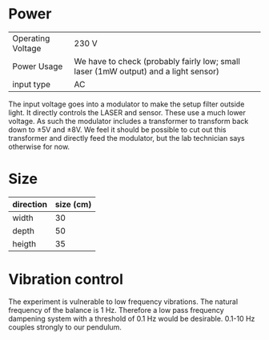# Power

| | |
| ------ | ------ |
| Operating Voltage | 230 V |
| Power Usage | We have to check (probably fairly low; small laser (1mW output) and a light sensor) |
| input type | AC |

The input voltage goes into a modulator to make the setup filter outside light. It directly controls the LASER and sensor. These use a much lower voltage. As such the modulator includes a transformer to transform back down to ±5V and ±8V. We feel it should be possible to cut out this transformer and directly feed the modulator, but the lab technician says otherwise for now.

# Size
| direction | size (cm) |
| ------ | ------ |
| width | 30 |
| depth | 50 |
| heigth | 35 |

# Vibration control
The experiment is vulnerable to low frequency vibrations. The natural frequency of the balance is 1 Hz. Therefore a low pass frequency dampening system with a threshold of 0.1 Hz would be desirable. 0.1-10 Hz couples strongly to our pendulum.

